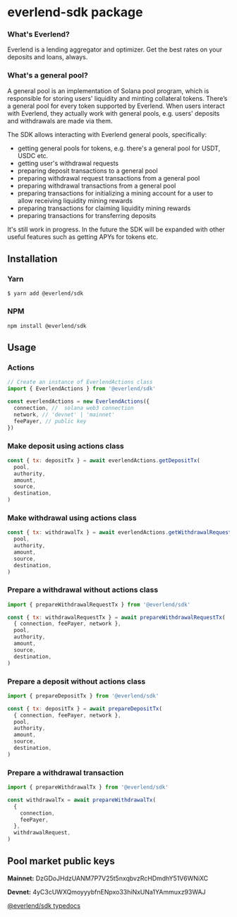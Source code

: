 # everlend-sdk package

### What's Everlend?

Everlend is a lending aggregator and optimizer. Get the best rates on your deposits and loans,
always.

### What's a general pool?

A general pool is an implementation of Solana pool program, which is responsible for storing users'
liquidity and minting collateral tokens. There’s a general pool for every token supported by
Everlend. When users interact with Everlend, they actually work with general pools, e.g. users'
deposits and withdrawals are made via them.

The SDK allows interacting with Everlend general pools, specifically:

- getting general pools for tokens, e.g. there's a general pool for USDT, USDC etc.
- getting user's withdrawal requests
- preparing deposit transactions to a general pool
- preparing withdrawal request transactions from a general pool
- preparing withdrawal transactions from a general pool
- preparing transactions for initializing a mining account for a user to allow receiving liquidity
  mining rewards
- preparing transactions for claiming liquidity mining rewards
- preparing transactions for transferring deposits

It's still work in progress. In the future the SDK will be expanded with other useful features such
as getting APYs for tokens etc.

## Installation

### Yarn

`$ yarn add @everlend/sdk`

### NPM

`npm install @everlend/sdk`

## Usage

### Actions

```js
// Create an instance of EverlendActions class
import { EverlendActions } from '@everlend/sdk'

const everlendActions = new EverlendActions({
  connection, //  solana web3 connection
  network, // 'devnet' | 'mainnet'
  feePayer, // public key
})
```

### Make deposit using actions class

```js
const { tx: depositTx } = await everlendActions.getDepositTx(
  pool,
  authority,
  amount,
  source,
  destination,
)
```

### Make withdrawal using actions class

```js
const { tx: withdrawalTx } = await everlendActions.getWithdrawalRequestTx(
  pool,
  authority,
  amount,
  source,
  destination,
)
```

### Prepare a withdrawal without actions class

```js
import { prepareWithdrawalRequestTx } from '@everlend/sdk'

const { tx: withdrawalRequestTx } = await prepareWithdrawalRequestTx(
  { connection, feePayer, network },
  pool,
  authority,
  amount,
  source,
  destination,
)
```

### Prepare a deposit without actions class

```js
import { prepareDepositTx } from '@everlend/sdk'

const { tx: depositTx } = await prepareDepositTx(
  { connection, feePayer, network },
  pool,
  authority,
  amount,
  source,
  destination,
)
```

### Prepare a withdrawal transaction

```js
import { prepareWithdrawalTx } from '@everlend/sdk'

const withdrawalTx = await prepareWithdrawalTx(
  {
    connection,
    feePayer,
  },
  withdrawalRequest,
)
```

## Pool market public keys

**Mainnet:** DzGDoJHdzUANM7P7V25t5nxqbvzRcHDmdhY51V6WNiXC

**Devnet:** 4yC3cUWXQmoyyybfnENpxo33hiNxUNa1YAmmuxz93WAJ

[@everlend/sdk typedocs](https://everlend.vercel.app/)
